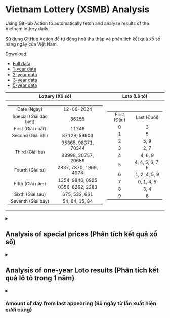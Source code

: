 # Vietnam Lottery (XSMB) Analysis

Using GitHub Action to automatically fetch and analyze results of the Vietnam lottery daily.

Sử dụng GitHub Action để tự động hoá thu thập và phân tích kết quả xổ số hàng ngày của Việt Nam.

Download:

* [Full data](https://raw.githubusercontent.com/khiemdoan/vietnam-lottery-xsmb-analysis/main/results/xsmb.csv)
* [1-year data](https://raw.githubusercontent.com/khiemdoan/vietnam-lottery-xsmb-analysis/main/results/xsmb_1_year.csv)
* [2-year data](https://raw.githubusercontent.com/khiemdoan/vietnam-lottery-xsmb-analysis/main/results/xsmb_2_year.csv)
* [3-year data](https://raw.githubusercontent.com/khiemdoan/vietnam-lottery-xsmb-analysis/main/results/xsmb_3_year.csv)
* [5-year data](https://raw.githubusercontent.com/khiemdoan/vietnam-lottery-xsmb-analysis/main/results/xsmb_5_year.csv)

| Lottery (Xổ số) | Loto (Lô tô) |
| :------------: | :----------: |
| <table><tr><td>Date (Ngày)</td><td>12-06-2024</td></tr><tr><td>Special (Giải dặc biệt)</td><td>86255</td></tr><tr><td>First (Giải nhất)</td><td>11249</td></tr><tr><td>Second (Giải nhì)</td><td>87129, 59903</td></tr><tr><td rowspan="2">Third (Giải ba)</td><td>95365, 98371, 70344</td></tr><tr><td>83998, 20757, 20659</td></tr><tr><td>Fourth (Giải tư)</td><td>2837, 7870, 1969, 4974</td></tr><tr><td rowspan="2">Fifth (Giải năm)</td><td>1254, 9846, 0925</td></tr><tr><td>0356, 8262, 2283</td></tr><tr><td>Sixth (Giải sáu)</td><td>675, 532, 661</td></tr><tr><td>Seventh (Giải bảy)</td><td>54, 64, 15, 84</td></tr></table> | <table><tr><td>First (Đầu)</td><td>Last (Đuôi)</td></tr><tr><td>0</td><td>3</td></tr><tr><td>1</td><td>5</td></tr><tr><td>2</td><td>5, 9</td></tr><tr><td>3</td><td>2, 7</td></tr><tr><td>4</td><td>4, 6, 9</td></tr><tr><td>5</td><td>4, 4, 5, 6, 7, 9</td></tr><tr><td>6</td><td>1, 2, 4, 5, 9</td></tr><tr><td>7</td><td>0, 1, 4, 5</td></tr><tr><td>8</td><td>3, 4</td></tr><tr><td>9</td><td>8</td></tr></table> |

<details>
  <summary><h2>Analysis of special prices (Phân tích kết quả xổ số)</h2></summary>
  <h3>Amount of day from last appearing (Số ngày từ lần xuất hiện cuối cùng)</h3>

  ![Delta](images/special_delta.jpg)

  <h3>Top 10 amount of day from last appearing (Top 10 số lâu chưa xuất hiện)</h3>

  ![Delta top 10](images/special_delta_top_10.jpg)
</details>

<details>
  <summary><h2>Analysis of one-year Loto results (Phân tích kết quả lô tô trong 1 năm)</h2></summary>

  Max: 126. Min: 69.

  Mean: 97.74. Standard deviation: 10.46.

  <h3>Detail (Chi tiết)</h3>

  ![Detail](images/heatmap.jpg)

  <h3>Top 10</h3>

  ![Top 10](images/top-10.jpg)

  <h3>Distribution (Phân bổ)</h3>

  ![Distribution](images/distribution.jpg)
</details>

<details>
  <summary><h3>Amount of day from last appearing (Số ngày từ lần xuất hiện cưới cùng)</h2></summary>

  ![Delta](images/delta.jpg)

  <h3>Top 10 amount of day from last appearing (Top 10 số lâu chưa xuất hiện)</h3>

  ![Delta top 10](images/delta_top_10.jpg)
</details>